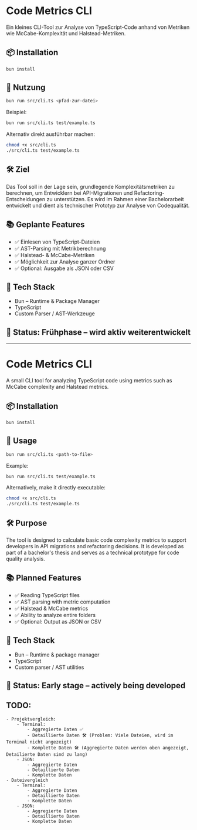 # Code Metrics CLI

Ein kleines CLI-Tool zur Analyse von TypeScript-Code anhand von Metriken wie McCabe-Komplexität und Halstead-Metriken.

## 📦 Installation

```bash
bun install
```

## 🚀 Nutzung

```bash
bun run src/cli.ts <pfad-zur-datei>
```

Beispiel:

```bash
bun run src/cli.ts test/example.ts
```

Alternativ direkt ausführbar machen:

```bash
chmod +x src/cli.ts
./src/cli.ts test/example.ts
```

## 🛠 Ziel

Das Tool soll in der Lage sein, grundlegende Komplexitätsmetriken zu berechnen, um Entwicklern bei API-Migrationen und Refactoring-Entscheidungen zu unterstützen. Es wird im Rahmen einer Bachelorarbeit entwickelt und dient als technischer Prototyp zur Analyse von Codequalität.

## 📚 Geplante Features

- ✅ Einlesen von TypeScript-Dateien
- ✅ AST-Parsing mit Metrikberechnung
- ✅ Halstead- & McCabe-Metriken
- ✅ Möglichkeit zur Analyse ganzer Ordner
- ✅ Optional: Ausgabe als JSON oder CSV

## 🔧 Tech Stack

- Bun – Runtime & Package Manager
- TypeScript
- Custom Parser / AST-Werkzeuge

## 📅 Status: Frühphase – wird aktiv weiterentwickelt

---

# Code Metrics CLI

A small CLI tool for analyzing TypeScript code using metrics such as McCabe complexity and Halstead metrics.

## 📦 Installation

```bash
bun install
```

## 🚀 Usage

```bash
bun run src/cli.ts <path-to-file>
```

Example:

```bash
bun run src/cli.ts test/example.ts
```

Alternatively, make it directly executable:

```bash
chmod +x src/cli.ts
./src/cli.ts test/example.ts
```

## 🛠 Purpose

The tool is designed to calculate basic code complexity metrics to support developers in API migrations and refactoring decisions. It is developed as part of a bachelor's thesis and serves as a technical prototype for code quality analysis.

## 📚 Planned Features

- ✅ Reading TypeScript files
- ✅ AST parsing with metric computation
- ✅ Halstead & McCabe metrics
- ✅ Ability to analyze entire folders
- ✅ Optional: Output as JSON or CSV

## 🔧 Tech Stack

- Bun – Runtime & package manager
- TypeScript
- Custom parser / AST utilities

## 📅 Status: Early stage – actively being developed

## TODO:

    - Projektvergleich:
        - Terminal:
            - Aggregierte Daten ✅
            - Detaillierte Daten 🛠 (Problem: Viele Dateien, wird im Terminal nicht angezeigt)
            - Komplette Daten 🛠 (Aggregierte Daten werden oben angezeigt, Detailierte Daten sind zu lang)
        - JSON:
            - Aggregierte Daten
            - Detaillierte Daten
            - Komplette Daten
    - Dateivergleich
        - Terminal:
            - Aggregierte Daten
            - Detaillierte Daten
            - Komplette Daten
        - JSON:
            - Aggregierte Daten
            - Detaillierte Daten
            - Komplette Daten
